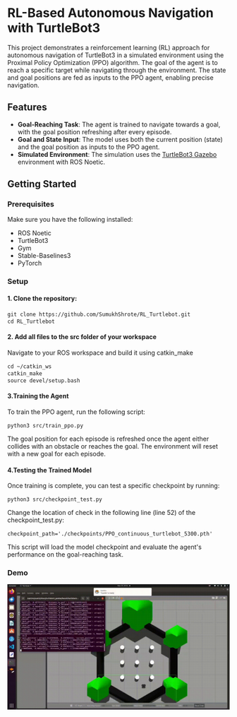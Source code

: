 
# RL-Based Autonomous Navigation with TurtleBot3

This project demonstrates a reinforcement learning (RL) approach for autonomous navigation of TurtleBot3 in a simulated environment using the Proximal Policy Optimization (PPO) algorithm. The goal of the agent is to reach a specific target while navigating through the environment. The state and goal positions are fed as inputs to the PPO agent, enabling precise navigation.

## Features
- **Goal-Reaching Task**: The agent is trained to navigate towards a goal, with the goal position refreshing after every episode.
- **Goal and State Input**: The model uses both the current position (state) and the goal position as inputs to the PPO agent.
- **Simulated Environment**: The simulation uses the [TurtleBot3 Gazebo](https://github.com/ROBOTIS-GIT/turtlebot3) environment with ROS Noetic.


## Getting Started

### Prerequisites
Make sure you have the following installed:
- ROS Noetic
- TurtleBot3
- Gym
- Stable-Baselines3
- PyTorch

### Setup
#### 1. Clone the repository:
```
git clone https://github.com/SumukhShrote/RL_Turtlebot.git
cd RL_Turtlebot
```

#### 2. Add all files to the src folder of your workspace

Navigate to your ROS workspace and build it using catkin_make
```
cd ~/catkin_ws
catkin_make
source devel/setup.bash
```

#### 3.Training the Agent

To train the PPO agent, run the following script:
```
python3 src/train_ppo.py
```

The goal position for each episode is refreshed once the agent either collides with an obstacle or reaches the goal. The environment will reset with a new goal for each episode.


#### 4.Testing the Trained Model

Once training is complete, you can test a specific checkpoint by running:
```
python3 src/checkpoint_test.py 
```

Change the location of check in the following line (line 52) of the checkpoint_test.py:
```
checkpoint_path='./checkpoints/PPO_continuous_turtlebot_5300.pth'
```
This script will load the model checkpoint and evaluate the agent's performance on the goal-reaching task.

### Demo
![Demo GIF](assets/rl_turtlebot.gif)




